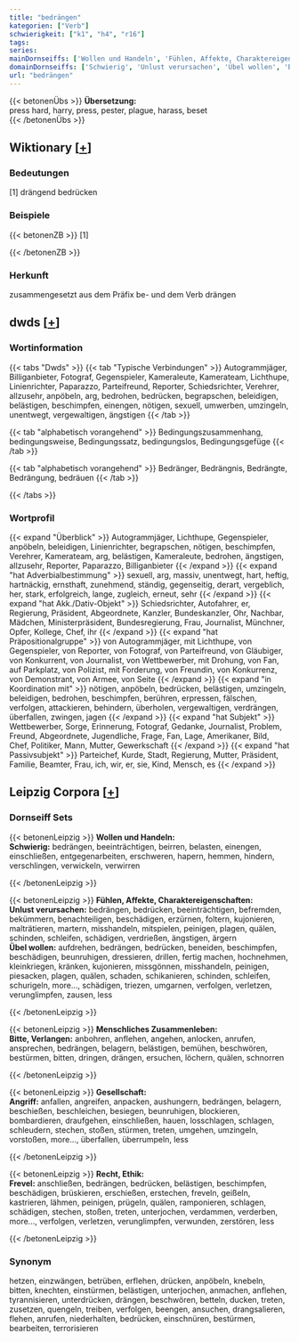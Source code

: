 ```yaml
---
title: "bedrängen"
kategorien: ["Verb"]
schwierigkeit: ["k1", "h4", "r16"]
tags:
series:
mainDornseiffs: ['Wollen und Handeln', 'Fühlen, Affekte, Charaktereigenschaften', 'Menschliches Zusammenleben', 'Gesellschaft', 'Recht, Ethik']
domainDornseiffs: ['Schwierig', 'Unlust verursachen', 'Übel wollen', 'Bitte, Verlangen', 'Angriff', 'Frevel']
url: "bedrängen"
---
```


{{< betonenÜbs >}}
**Übersetzung:**  
press hard, harry, press, pester, plague, harass, beset  
{{< /betonenÜbs >}}

## Wiktionary [[+](https://de.wiktionary.org/wiki/bedrängen)]

### Bedeutungen
[1] drängend bedrücken  

### Beispiele
{{< betonenZB >}}
[1]  

{{< /betonenZB >}}
### Herkunft
zusammengesetzt aus dem Präfix be- und dem Verb drängen  



## dwds [[+](https://www.dwds.de/wb/bedrängen)]

### Wortinformation
{{< tabs "Dwds" >}}
{{< tab "Typische Verbindungen" >}}
Autogrammjäger, Billiganbieter, Fotograf, Gegenspieler, Kameraleute, Kamerateam, Lichthupe, Linienrichter, Paparazzo, Parteifreund, Reporter, Schiedsrichter, Verehrer, allzusehr, anpöbeln, arg, bedrohen, bedrücken, begrapschen, beleidigen, belästigen, beschimpfen, einengen, nötigen, sexuell, umwerben, umzingeln, unentwegt, vergewaltigen, ängstigen
{{< /tab >}}

{{< tab "alphabetisch vorangehend" >}}
Bedingungszusammenhang, bedingungsweise, Bedingungssatz, bedingungslos, Bedingungsgefüge
{{< /tab >}}

{{< tab "alphabetisch vorangehend" >}}
Bedränger, Bedrängnis, Bedrängte, Bedrängung, bedräuen
{{< /tab >}}

{{< /tabs >}}

### Wortprofil
{{< expand "Überblick" >}} Autogrammjäger, Lichthupe, Gegenspieler, anpöbeln, beleidigen, Linienrichter, begrapschen, nötigen, beschimpfen, Verehrer, Kamerateam, arg, belästigen, Kameraleute, bedrohen, ängstigen, allzusehr, Reporter, Paparazzo, Billiganbieter {{< /expand >}}
{{< expand "hat Adverbialbestimmung" >}} sexuell, arg, massiv, unentwegt, hart, heftig, hartnäckig, ernsthaft, zunehmend, ständig, gegenseitig, derart, vergeblich, her, stark, erfolgreich, lange, zugleich, erneut, sehr {{< /expand >}}
{{< expand "hat Akk./Dativ-Objekt" >}} Schiedsrichter, Autofahrer, er, Regierung, Präsident, Abgeordnete, Kanzler, Bundeskanzler, Ohr, Nachbar, Mädchen, Ministerpräsident, Bundesregierung, Frau, Journalist, Münchner, Opfer, Kollege, Chef, ihr {{< /expand >}}
{{< expand "hat Präpositionalgruppe" >}} von Autogrammjäger, mit Lichthupe, von Gegenspieler, von Reporter, von Fotograf, von Parteifreund, von Gläubiger, von Konkurrent, von Journalist, von Wettbewerber, mit Drohung, von Fan, auf Parkplatz, von Polizist, mit Forderung, von Freundin, von Konkurrenz, von Demonstrant, von Armee, von Seite {{< /expand >}}
{{< expand "in Koordination mit" >}} nötigen, anpöbeln, bedrücken, belästigen, umzingeln, beleidigen, bedrohen, beschimpfen, berühren, erpressen, fälschen, verfolgen, attackieren, behindern, überholen, vergewaltigen, verdrängen, überfallen, zwingen, jagen {{< /expand >}}
{{< expand "hat Subjekt" >}} Wettbewerber, Sorge, Erinnerung, Fotograf, Gedanke, Journalist, Problem, Freund, Abgeordnete, Jugendliche, Frage, Fan, Lage, Amerikaner, Bild, Chef, Politiker, Mann, Mutter, Gewerkschaft {{< /expand >}}
{{< expand "hat Passivsubjekt" >}} Parteichef, Kurde, Stadt, Regierung, Mutter, Präsident, Familie, Beamter, Frau, ich, wir, er, sie, Kind, Mensch, es {{< /expand >}}

## Leipzig Corpora [[+](https://corpora.uni-leipzig.de/en/res?word=bedrängen&corpusId=deu_newscrawl-public_2018)]

### Dornseiff Sets
{{< betonenLeipzig >}}
**Wollen und Handeln:**  
**Schwierig:** bedrängen, beeinträchtigen, beirren, belasten, einengen, einschließen, entgegenarbeiten, erschweren, hapern, hemmen, hindern, verschlingen, verwickeln, verwirren  

{{< /betonenLeipzig >}}


{{< betonenLeipzig >}}
**Fühlen, Affekte, Charaktereigenschaften:**  
**Unlust verursachen:** bedrängen, bedrücken, beeinträchtigen, befremden, bekümmern, benachteiligen, beschädigen, erzürnen, foltern, kujonieren, malträtieren, martern, misshandeln, mitspielen, peinigen, plagen, quälen, schinden, schleifen, schädigen, verdrießen, ängstigen, ärgern  
**Übel wollen:** aufdrehen, bedrängen, bedrücken, beneiden, beschimpfen, beschädigen, beunruhigen, dressieren, drillen, fertig machen, hochnehmen, kleinkriegen, kränken, kujonieren, missgönnen, misshandeln, peinigen, piesacken, plagen, quälen, schaden, schikanieren, schinden, schleifen, schurigeln, more..., schädigen, triezen, umgarnen, verfolgen, verletzen, verunglimpfen, zausen, less  

{{< /betonenLeipzig >}}


{{< betonenLeipzig >}}
**Menschliches Zusammenleben:**  
**Bitte, Verlangen:** anbohren, anflehen, angehen, anlocken, anrufen, ansprechen, bedrängen, belagern, belästigen, bemühen, beschwören, bestürmen, bitten, dringen, drängen, ersuchen, löchern, quälen, schnorren  

{{< /betonenLeipzig >}}


{{< betonenLeipzig >}}
**Gesellschaft:**  
**Angriff:** anfallen, angreifen, anpacken, aushungern, bedrängen, belagern, beschießen, beschleichen, besiegen, beunruhigen, blockieren, bombardieren, draufgehen, einschließen, hauen, losschlagen, schlagen, schleudern, stechen, stoßen, stürmen, treten, umgehen, umzingeln, vorstoßen, more..., überfallen, überrumpeln, less  

{{< /betonenLeipzig >}}


{{< betonenLeipzig >}}
**Recht, Ethik:**  
**Frevel:** anschließen, bedrängen, bedrücken, belästigen, beschimpfen, beschädigen, brüskieren, erschießen, erstechen, freveln, geißeln, kastrieren, lähmen, peinigen, prügeln, quälen, ramponieren, schlagen, schädigen, stechen, stoßen, treten, unterjochen, verdammen, verderben, more..., verfolgen, verletzen, verunglimpfen, verwunden, zerstören, less  

{{< /betonenLeipzig >}}

### Synonym
hetzen, einzwängen, betrüben, erflehen, drücken, anpöbeln, knebeln, bitten, knechten, einstürmen, belästigen, unterjochen, anmachen, anflehen, tyrannisieren, unterdrücken, drängen, beschwören, betteln, ducken, treten, zusetzen, quengeln, treiben, verfolgen, beengen, ansuchen, drangsalieren, flehen, anrufen, niederhalten, bedrücken, einschnüren, bestürmen, bearbeiten, terrorisieren

